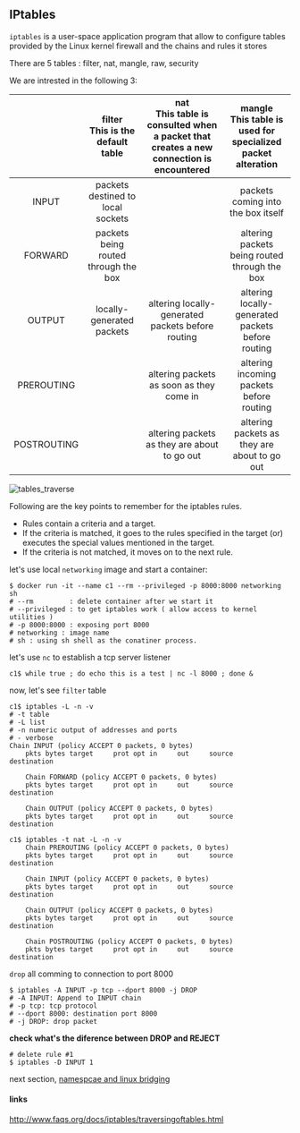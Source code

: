 IPtables
--- 

`iptables` is a user-space application program that allow to configure tables provided by the Linux kernel firewall and the chains and rules it stores

There are 5 tables : filter, nat, mangle, raw, security

We are intrested in the following 3: 

|             |   filter <br> This is the default table   | nat <br> This table is consulted when a packet that creates a new connection is encountered | mangle <br> This table is used for specialized packet alteration |
|:-----------:|:------------------------------------:|:---------------------------------------------------------------------------------------:|:-----------------------------------------------------------:|
|    INPUT    |   packets destined to local sockets  |                                                                                         |              packets coming into the box itself             |
|   FORWARD   | packets being routed through the box |                                                                                         |        altering packets being routed through the box        |
|    OUTPUT   |       locally-generated packets      |                    altering locally-generated packets before routing                    |      altering locally-generated packets before routing      |
|  PREROUTING |                                      |                         altering packets as soon as they come in                        |           altering incoming packets before routing          |
| POSTROUTING |                                      |                       altering packets as they are about to go out                      |         altering packets as they are about to go out        |

![tables_traverse](https://docs.google.com/drawings/d/1c_U85mqDztLmU3C7ArY4uMh2mRBE5f3XKuIczvTO1_s/pub?w=911&h=308)

Following are the key points to remember for the iptables rules.

* Rules contain a criteria and a target.
* If the criteria is matched, it goes to the rules specified in the target (or) executes the special values mentioned in the target.
* If the criteria is not matched, it moves on to the next rule.


let's use local `networking` image and start a container: 

~~~
$ docker run -it --name c1 --rm --privileged -p 8000:8000 networking sh
# --rm         : delete container after we start it
# --privileged : to get iptables work ( allow access to kernel utilities )
# -p 8000:8000 : exposing port 8000 
# networking : image name
# sh : using sh shell as the conatiner process.
~~~

let's use `nc` to establish a tcp server listener
~~~
c1$ while true ; do echo this is a test | nc -l 8000 ; done &
~~~

now, let's see `filter` table
~~~
c1$ iptables -L -n -v
# -t table
# -L list 
# -n numeric output of addresses and ports
# - verbose
Chain INPUT (policy ACCEPT 0 packets, 0 bytes)
    pkts bytes target     prot opt in     out     source               destination

    Chain FORWARD (policy ACCEPT 0 packets, 0 bytes)
    pkts bytes target     prot opt in     out     source               destination

    Chain OUTPUT (policy ACCEPT 0 packets, 0 bytes)
    pkts bytes target     prot opt in     out     source               destination

c1$ iptables -t nat -L -n -v
    Chain PREROUTING (policy ACCEPT 0 packets, 0 bytes)
    pkts bytes target     prot opt in     out     source               destination

    Chain INPUT (policy ACCEPT 0 packets, 0 bytes)
    pkts bytes target     prot opt in     out     source               destination

    Chain OUTPUT (policy ACCEPT 0 packets, 0 bytes)
    pkts bytes target     prot opt in     out     source               destination

    Chain POSTROUTING (policy ACCEPT 0 packets, 0 bytes)
    pkts bytes target     prot opt in     out     source               destination
~~~

`drop` all comming to connection to port 8000
~~~
$ iptables -A INPUT -p tcp --dport 8000 -j DROP
# -A INPUT: Append to INPUT chain
# -p tcp: tcp protocol
# --dport 8000: destination port 8000
# -j DROP: drop packet
~~~

**check what's the diference between DROP and REJECT**

~~~
# delete rule #1
$ iptables -D INPUT 1
~~~

next section, [namespcae and linux bridging](../05-namespace-and-linux-bridge/README.md)


#### links 
http://www.faqs.org/docs/iptables/traversingoftables.html